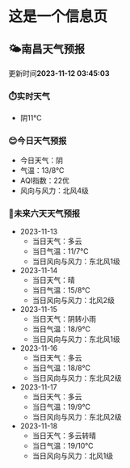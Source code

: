 # 这是一个信息页 
## 🌤️**南昌**天气预报
更新时间**2023-11-12 03:45:03**
### ⏱️实时天气
- 阴11℃
### 😊今日天气预报
- 今日天气：阴
- 气温：13/8℃
- AQI指数：22优
- 风向与风力：北风4级
### 🤩未来六天天气预报
- 2023-11-13
  - 当日天气：多云
  - 当日气温：11/7℃
  - 当日风向与风力：东北风1级
- 2023-11-14
  - 当日天气：晴
  - 当日气温：15/8℃
  - 当日风向与风力：北风2级
- 2023-11-15
  - 当日天气：阴转小雨
  - 当日气温：18/9℃
  - 当日风向与风力：东北风1级
- 2023-11-16
  - 当日天气：多云
  - 当日气温：18/8℃
  - 当日风向与风力：东北风2级
- 2023-11-17
  - 当日天气：多云
  - 当日气温：19/9℃
  - 当日风向与风力：东北风2级
- 2023-11-18
  - 当日天气：多云转晴
  - 当日气温：19/10℃
  - 当日风向与风力：北风1级

